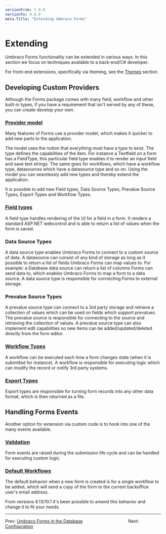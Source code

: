 ```yaml
---
versionFrom: 7.0.0
versionTo: 9.0.0
meta.Title: "Extending Umbraco Forms"
---
```


# Extending

Umbraco Forms functionality can be extended in various ways. In this section we focus on techniques available to a back-end/C# developer.

For front-end extensions, specifically via theming, see the [Themes](../Themes/index.md) section.

## Developing Custom Providers

Although the Forms package comes with many field, workflow and other built-in types, if you have a requirement that isn't served by any of these, you can create develop your own.

### [Provider model](Adding-a-Type.md)

Many features of Forms use a provider model, which makes it quicker to add new parts to the application.

The model uses the notion that everything must have a type to exist. The type defines the capabilities of the item. For instance a Textfield on a form has a FieldType, this particular field type enables it to render an input field and save text strings. The same goes for workflows, which have a workflow type, datasources which have a datasource type and so on. Using the model you can seamlessly add new types and thereby extend the application.

It is possible to add new Field types, Data Source Types, Prevalue Source Types, Export Types and Workflow Types.

### [Field types](Adding-a-Fieldtype.md)

A field type handles rendering of the UI for a field in a form. It renders a standard ASP.NET webcontrol and is able to return a list of values when the form is saved.

### Data Source Types

A data source type enables Umbraco Forms to connect to a custom source of data. A datasource can consist of any kind of storage as long as it possible to return a list of fields Umbraco Forms can map values to. For example: a Database data source can return a list of columns Forms can send data to, which enables Umbraco Forms to map a form to a data source. A data source type is responsible for connecting Forms to external storage.

### Prevalue Source Types

A prevalue source type can connect to a 3rd party storage and retrieve a collection of values which can be used on fields which support prevalues. The prevalue source is responsible for connecting to the source and retrieving the collection of values. A prevalue source type can also implement edit capabilities so new items can be added/updated/deleted directly from the form editor.

### [Workflow Types](Adding-a-Workflowtype.md)

A workflow can be executed each time a form changes state (when it is submitted for instance). A workflow is responsible for executing logic which can modify the record or notify 3rd party systems.

### [Export Types](Adding-a-Exporttype.md)

Export types are responsible for turning form records into any other data format, which is then returned as a file.

## Handling Forms Events

Another option for extension via custom code is to hook into one of the many events available.

### [Validation](Adding-an-Event-Handler.md)

Form events are raised during the submission life cycle and can be handled for executing custom logic.

### [Default Workflows](Customize-default-workflows.md)

The default behavior when a new form is created is for a single workflow to be added, which will send a copy of the form to the current backoffice user's email address.

From versions 8.13/10.1 it's been possible to amend this behavior and change it to fit your needs.

---

Prev: [Umbraco Forms in the Database](../Forms-in-the-Database/index.md) &emsp; &emsp; &emsp; &emsp; &emsp; &emsp; &emsp; &emsp; Next: [Configuration](../Configuration/index.md)

